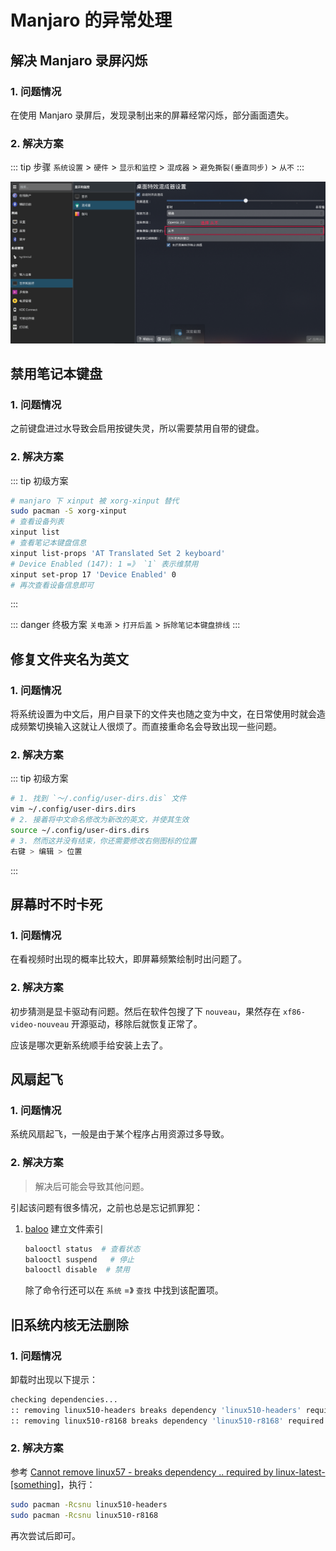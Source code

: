 # Manjaro 的异常处理

## 解决 Manjaro 录屏闪烁

### 1. 问题情况

在使用 Manjaro 录屏后，发现录制出来的屏幕经常闪烁，部分画面遗失。

### 2. 解决方案

::: tip 步骤
`系统设置` > `硬件` > `显示和监控` > `混成器` > `避免撕裂(垂直同步)` > `从不`
:::

![录屏闪烁](./assets/screen-flashing-when-recording.png)

## 禁用笔记本键盘

### 1. 问题情况

之前键盘进过水导致会启用按键失灵，所以需要禁用自带的键盘。

### 2. 解决方案

::: tip 初级方案  

```bash
# manjaro 下 xinput 被 xorg-xinput 替代
sudo pacman -S xorg-xinput
# 查看设备列表
xinput list
# 查看笔记本键盘信息 
xinput list-props 'AT Translated Set 2 keyboard'
# Device Enabled (147): 1 =》 `1` 表示维禁用
xinput set-prop 17 'Device Enabled' 0
# 再次查看设备信息即可
```

:::

::: danger 终极方案
`关电源` > `打开后盖` > `拆除笔记本键盘排线`
:::

## 修复文件夹名为英文

### 1. 问题情况

将系统设置为中文后，用户目录下的文件夹也随之变为中文，在日常使用时就会造成频繁切换输入这就让人很烦了。而直接重命名会导致出现一些问题。

### 2. 解决方案

::: tip 初级方案  

```bash
# 1. 找到 `～/.config/user-dirs.dis` 文件
vim ~/.config/user-dirs.dirs 
# 2. 接着将中文命名修改为新改的英文，并使其生效
source ~/.config/user-dirs.dirs
# 3. 然而这并没有结束，你还需要修改右侧图标的位置
右键 > 编辑 > 位置
```

:::

## 屏幕时不时卡死

### 1. 问题情况

在看视频时出现的概率比较大，即屏幕频繁绘制时出问题了。

### 2. 解决方案

初步猜测是显卡驱动有问题。然后在软件包搜了下 `nouveau`，果然存在 `xf86-video-nouveau` 开源驱动，移除后就恢复正常了。

应该是哪次更新系统顺手给安装上去了。

## 风扇起飞

### 1. 问题情况

系统风扇起飞，一般是由于某个程序占用资源过多导致。

### 2. 解决方案

> 解决后可能会导致其他问题。

引起该问题有很多情况，之前也总是忘记抓罪犯：

1. [baloo](https://wiki.archlinux.org/index.php/Baloo) 建立文件索引

   ```bash
   balooctl status  # 查看状态
   balooctl suspend   # 停止
   balooctl disable  # 禁用
   ```

   除了命令行还可以在 `系统` =》 `查找` 中找到该配置项。

## 旧系统内核无法删除

### 1. 问题情况

卸载时出现以下提示：

```sh
checking dependencies...
:: removing linux510-headers breaks dependency 'linux510-headers' required by linux-latest-headers
:: removing linux510-r8168 breaks dependency 'linux510-r8168' required by linux-latest-r8168
```

### 2. 解决方案

参考 [Cannot remove linux57 - breaks dependency .. required by linux-latest-[something]](https://forum.manjaro.org/t/cannot-remove-linux57-breaks-dependency-required-by-linux-latest-something/7679)，执行：

```sh
sudo pacman -Rcsnu linux510-headers
sudo pacman -Rcsnu linux510-r8168
```

再次尝试后即可。
